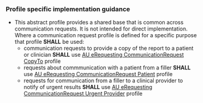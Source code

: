 
### Profile specific implementation guidance
- This abstract profile provides a shared base that is common across communication requests. It is not intended for direct implementation. Where a communication request profile is defined for a specific purpose that profile **SHALL** be used:
  - communication requests to provide a copy of the report to a patient or clinician **SHALL** use [AU eRequesting CommunicationRequest CopyTo](StructureDefinition-au-erequesting-communicationrequest-copyto.html) profile
  - requests about commmunication with a patient from a filler **SHALL** use [AU eRequesting CommunicationRequest Patient](StructureDefinition-au-erequesting-communicationrequest-patient.html) profile
  - requests for communication from a filler to a clinical provider to notify of urgent results **SHALL** use [AU eRequesting CommunicationRequest Urgent Provider](StructureDefinition-au-erequesting-communicationrequest-urgentprovider.html) profile